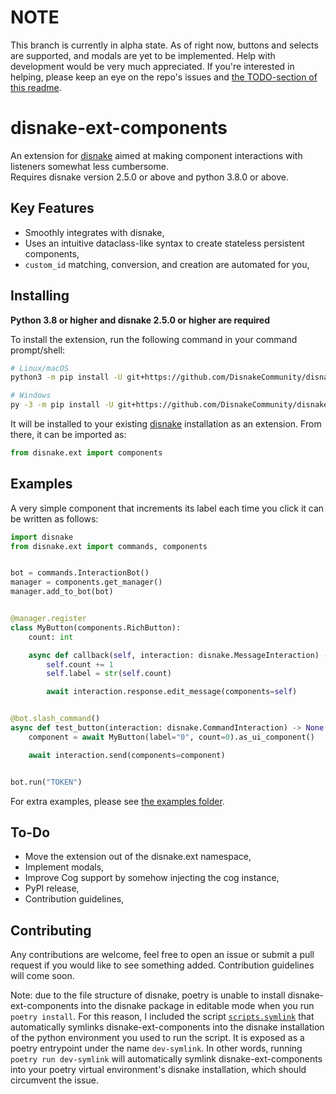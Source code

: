 NOTE
====

This branch is currently in alpha state. As of right now, buttons and selects are supported, and modals are yet to be implemented. Help with development would be very much appreciated. If you're interested in helping, please keep an eye on the repo's issues and [the TODO-section of this readme](https://github.com/DisnakeCommunity/disnake-ext-components/tree/docs#to-do).

disnake-ext-components
======================

An extension for [disnake](https://github.com/DisnakeDev/disnake) aimed at making component interactions with listeners somewhat less cumbersome.  
Requires disnake version 2.5.0 or above and python 3.8.0 or above.

Key Features
------------
- Smoothly integrates with disnake,
- Uses an intuitive dataclass-like syntax to create stateless persistent components,
- `custom_id` matching, conversion, and creation are automated for you,

Installing
----------

**Python 3.8 or higher and disnake 2.5.0 or higher are required**

To install the extension, run the following command in your command prompt/shell:

``` sh
# Linux/macOS
python3 -m pip install -U git+https://github.com/DisnakeCommunity/disnake-ext-components.git@docs

# Windows
py -3 -m pip install -U git+https://github.com/DisnakeCommunity/disnake-ext-components@docs
```
It will be installed to your existing [disnake](https://github.com/DisnakeDev/disnake) installation as an extension. From there, it can be imported as:

```py
from disnake.ext import components
```

Examples
--------
A very simple component that increments its label each time you click it can be written as follows:

```py
import disnake
from disnake.ext import commands, components


bot = commands.InteractionBot()
manager = components.get_manager()
manager.add_to_bot(bot)


@manager.register
class MyButton(components.RichButton):
    count: int

    async def callback(self, interaction: disnake.MessageInteraction) -> None:
        self.count += 1
        self.label = str(self.count)

        await interaction.response.edit_message(components=self)


@bot.slash_command()
async def test_button(interaction: disnake.CommandInteraction) -> None:
    component = await MyButton(label="0", count=0).as_ui_component()

    await interaction.send(components=component)


bot.run("TOKEN")
```

For extra examples, please see [the examples folder](https://github.com/DisnakeCommunity/disnake-ext-components/tree/docs/examples).

To-Do
-----
- Move the extension out of the disnake.ext namespace,
- Implement modals,
- Improve Cog support by somehow injecting the cog instance,
- PyPI release,
- Contribution guidelines,

Contributing
------------
Any contributions are welcome, feel free to open an issue or submit a pull request if you would like to see something added. Contribution guidelines will come soon.

Note: due to the file structure of disnake, poetry is unable to install disnake-ext-components into the disnake package in editable mode when you run `poetry install`. For this reason, I included the script [`scripts.symlink`](https://github.com/DisnakeCommunity/disnake-ext-components/blob/rewrite/scripts/symlink.py) that automatically symlinks disnake-ext-components into the disnake installation of the python environment you used to run the script. It is exposed as a poetry entrypoint under the name `dev-symlink`. In other words, running `poetry run dev-symlink` will automatically symlink disnake-ext-components into your poetry virtual environment's disnake installation, which should circumvent the issue.
